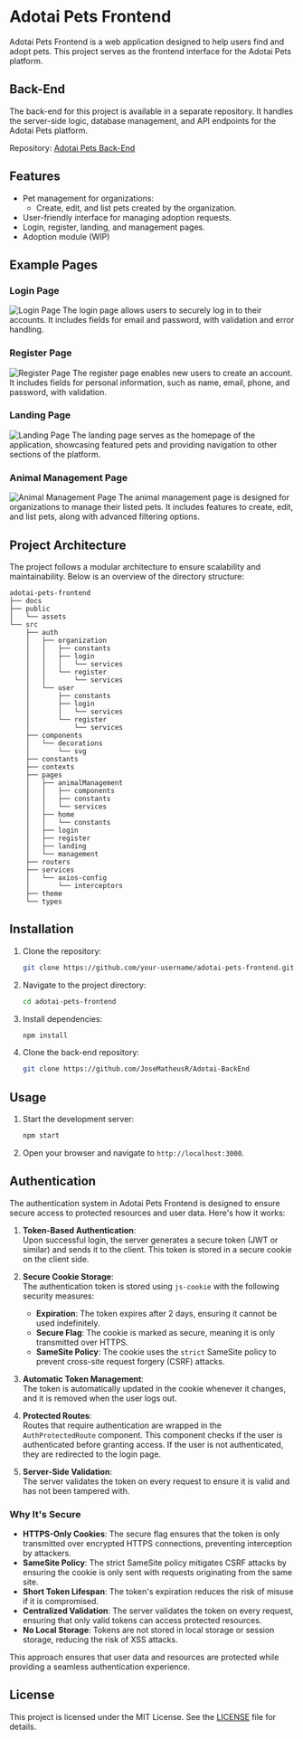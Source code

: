# Adotai Pets Frontend

Adotai Pets Frontend is a web application designed to help users find and adopt pets. This project serves as the frontend interface for the Adotai Pets platform.

## Back-End

The back-end for this project is available in a separate repository. It handles the server-side logic, database management, and API endpoints for the Adotai Pets platform.

Repository: [Adotai Pets Back-End](https://github.com/JoseMatheusR/Adotai-BackEnd)

## Features

- Pet management for organizations:
  - Create, edit, and list pets created by the organization.
- User-friendly interface for managing adoption requests.
- Login, register, landing, and management pages.
- Adoption module (WIP)

## Example Pages

### Login Page

![Login Page](./docs/readme-assets/LoginPage.png)
The login page allows users to securely log in to their accounts. It includes fields for email and password, with validation and error handling.

### Register Page

![Register Page](./docs/readme-assets/RegisterPage.png)
The register page enables new users to create an account. It includes fields for personal information, such as name, email, phone, and password, with validation.

### Landing Page

![Landing Page](./docs/readme-assets/HomePage.png)
The landing page serves as the homepage of the application, showcasing featured pets and providing navigation to other sections of the platform.

### Animal Management Page

![Animal Management Page](./docs/readme-assets/AnimalManagementScreen.png)
The animal management page is designed for organizations to manage their listed pets. It includes features to create, edit, and list pets, along with advanced filtering options.

## Project Architecture

The project follows a modular architecture to ensure scalability and maintainability. Below is an overview of the directory structure:

```
adotai-pets-frontend
├── docs
├── public
│   └── assets
└── src
    ├── auth
    │   ├── organization
    │   │   ├── constants
    │   │   ├── login
    │   │   │   └── services
    │   │   └── register
    │   │       └── services
    │   └── user
    │       ├── constants
    │       ├── login
    │       │   └── services
    │       └── register
    │           └── services
    ├── components
    │   └── decorations
    │       └── svg
    ├── constants
    ├── contexts
    ├── pages
    │   ├── animalManagement
    │   │   ├── components
    │   │   ├── constants
    │   │   └── services
    │   ├── home
    │   │   └── constants
    │   ├── login
    │   ├── register
    │   ├── landing
    │   └── management
    ├── routers
    ├── services
    │   └── axios-config
    │       └── interceptors
    ├── theme
    └── types
```

## Installation

1. Clone the repository:
   ```bash
   git clone https://github.com/your-username/adotai-pets-frontend.git
   ```
2. Navigate to the project directory:
   ```bash
   cd adotai-pets-frontend
   ```
3. Install dependencies:
   ```bash
   npm install
   ```
4. Clone the back-end repository:
   ```bash
   git clone https://github.com/JoseMatheusR/Adotai-BackEnd
   ```

## Usage

1. Start the development server:
   ```bash
   npm start
   ```
2. Open your browser and navigate to `http://localhost:3000`.

## Authentication

The authentication system in Adotai Pets Frontend is designed to ensure secure access to protected resources and user data. Here's how it works:

1. **Token-Based Authentication**:  
   Upon successful login, the server generates a secure token (JWT or similar) and sends it to the client. This token is stored in a secure cookie on the client side.

2. **Secure Cookie Storage**:  
   The authentication token is stored using `js-cookie` with the following security measures:

   - **Expiration**: The token expires after 2 days, ensuring it cannot be used indefinitely.
   - **Secure Flag**: The cookie is marked as secure, meaning it is only transmitted over HTTPS.
   - **SameSite Policy**: The cookie uses the `strict` SameSite policy to prevent cross-site request forgery (CSRF) attacks.

3. **Automatic Token Management**:  
   The token is automatically updated in the cookie whenever it changes, and it is removed when the user logs out.

4. **Protected Routes**:  
   Routes that require authentication are wrapped in the `AuthProtectedRoute` component. This component checks if the user is authenticated before granting access. If the user is not authenticated, they are redirected to the login page.

5. **Server-Side Validation**:  
   The server validates the token on every request to ensure it is valid and has not been tampered with.

### Why It's Secure

- **HTTPS-Only Cookies**: The secure flag ensures that the token is only transmitted over encrypted HTTPS connections, preventing interception by attackers.
- **SameSite Policy**: The strict SameSite policy mitigates CSRF attacks by ensuring the cookie is only sent with requests originating from the same site.
- **Short Token Lifespan**: The token's expiration reduces the risk of misuse if it is compromised.
- **Centralized Validation**: The server validates the token on every request, ensuring that only valid tokens can access protected resources.
- **No Local Storage**: Tokens are not stored in local storage or session storage, reducing the risk of XSS attacks.

This approach ensures that user data and resources are protected while providing a seamless authentication experience.

## License

This project is licensed under the MIT License. See the [LICENSE](LICENSE) file for details.
